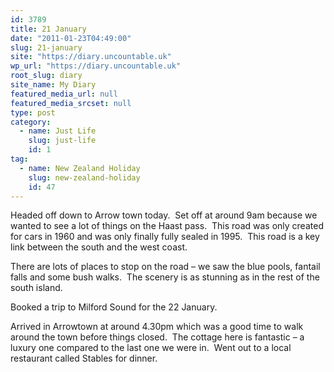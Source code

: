 ```yaml
---
id: 3789
title: 21 January
date: "2011-01-23T04:49:00"
slug: 21-january
site: "https://diary.uncountable.uk"
wp_url: "https://diary.uncountable.uk"
root_slug: diary
site_name: My Diary
featured_media_url: null
featured_media_srcset: null
type: post
category:
  - name: Just Life
    slug: just-life
    id: 1
tag:
  - name: New Zealand Holiday
    slug: new-zealand-holiday
    id: 47
---
```


<div xmlns='http://www.w3.org/1999/xhtml'>Headed off down to Arrow town today.  Set off at around 9am because we wanted to see a lot of things on the Haast pass.  This road was only created for cars in 1960 and was only finally fully sealed in 1995.  This road is a key link between the south and the west coast.</p>
<p>There are lots of places to stop on the road &#8211; we saw the blue pools, fantail falls and some bush walks.  The scenery is as stunning as in the rest of the south island.</p>
<p>Booked a trip to Milford Sound for the 22 January.</p>
<p>Arrived in Arrowtown at around 4.30pm which was a good time to walk around the town before things closed.  The cottage here is fantastic &#8211; a luxury one compared to the last one we were in.  Went out to a local restaurant called Stables for dinner.</div>
